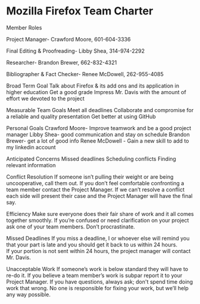 # Mozilla Firefox Team Charter


Member Roles

Project Manager- Crawford Moore, 601-604-3336 

Final Editing & Proofreading- Libby Shea, 314-974-2292

Researcher- Brandon Brewer, 662-832-4321

Bibliographer & Fact Checker- Renee McDowell, 262-955-4085

Broad Term Goal 
Talk about Firefox & its add ons and its application in higher education 
Get a good grade
Impress Mr. Davis with the amount of effort we devoted to the project

Measurable Team Goals
Meet all deadlines
Collaborate and compromise for a reliable and quality presentation 
Get better at using GitHub

Personal Goals
Crawford Moore- Improve teamwork and be a good project manager
Libby Shea- good communication and stay on schedule
Brandon Brewer- get a lot of good info
Renee McDowell - Gain a new skill to add to my linkedin account

Anticipated Concerns
Missed deadlines 
Scheduling conflicts 
Finding relevant information 

Conflict Resolution 
If someone isn’t pulling their weight or are being uncooperative, call them out.
If you don’t feel comfortable confronting a team member contact the Project Manager. 
If we can’t resolve a conflict each side will present their case and the Project Manager will have the final say. 

Efficiency
Make sure everyone does their fair share of work and it all comes together smoothly.
If you’re confused or need clarification on your project ask one of your team members.
Don’t procrastinate.

Missed Deadlines 
If you miss a deadline, I or whoever else will remind you that your part is late and you should get it back to us within 24 hours.  
If your portion is not sent within 24 hours, the project manager will contact Mr. Davis.

Unacceptable Work
If someone’s work is below standard they will have to re-do it. 
If you believe a team member’s work is subpar report it to your Project Manager.
If you have questions, always ask; don't spend time doing work that wrong.
No one is responsible for fixing your work, but we’ll help any way possible.


